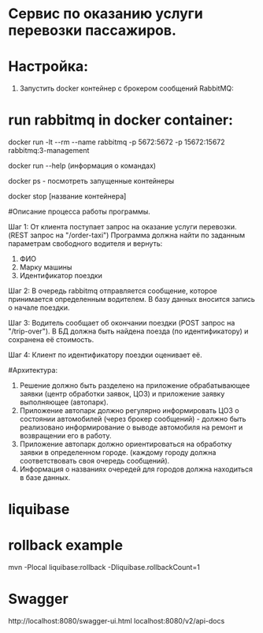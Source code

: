 # Сервис по оказанию услуги перевозки пассажиров.

# Настройка:
1. Запустить docker контейнер с брокером сообщений RabbitMQ: 
# run rabbitmq in docker container: 
docker run -lt --rm --name rabbitmq -p 5672:5672 -p 15672:15672 rabbitmq:3-management

docker run --help (информация о командах)

docker ps - посмотреть запущенные контейнеры

docker stop [название контейнера]

#Описание процесса работы программы.

Шаг 1:
От клиента поступает запрос на оказание услуги перевозки. (REST запрос на "/order-taxi")
Программа должна найти по заданным параметрам свободного водителя и вернуть:
1. ФИО 
2. Марку машины 
3. Идентификатор поездки

Шаг 2:
В очередь rabbitmq отправляется сообщение, которое принимается определенным водителем.
В базу данных вносится запись о начале поездки.

Шаг 3:
Водитель сообщает об окончании поездки (POST запрос на "/trip-over").
В БД должна быть найдена поезда (по идентификатору) и сохранена её стоимость.

Шаг 4: 
Клиент по идентификатору поездки оценивает её.

#Архитектура:
1. Решение должно быть разделено на приложение обрабатывающее заявки (центр обработки заявок,
ЦОЗ) и приложение заявку выполняющее (автопарк).
2. Приложение автопарк должно регулярно информировать ЦОЗ о состоянии автомобилей 
(через брокер сообщений) - должно быть реализовано информирование о выводе 
автомобиля на ремонт и возвращении его в работу.
3. Приложение автопарк должно ориентироваться на обработку заявки в определенном городе. 
(каждому городу должна соответствовать своя очередь сообщений).
4. Информация о названиях очередей для городов должна находиться в базе данных. 

# liquibase
# rollback example
mvn -Plocal liquibase:rollback -Dliquibase.rollbackCount=1

# Swagger
http://localhost:8080/swagger-ui.html
localhost:8080/v2/api-docs
